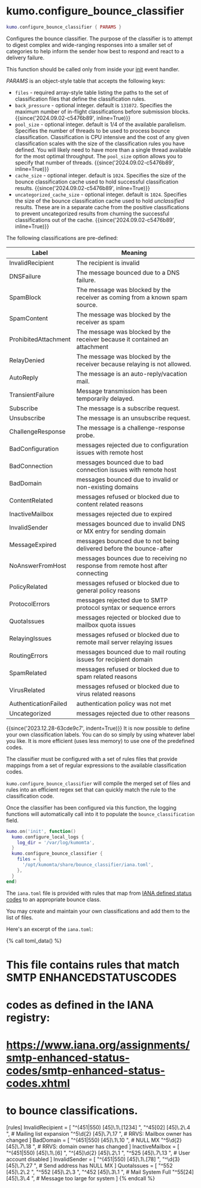 # kumo.configure_bounce_classifier

```lua
kumo.configure_bounce_classifier { PARAMS }
```

Configures the bounce classifier. The purpose of the classifier
is to attempt to digest complex and wide-ranging responses into
a smaller set of categories to help inform the sender how best
to respond and react to a delivery failure.

This function should be called only from inside your [init](../events/init.md)
event handler.

*PARAMS* is an object-style table that accepts the following keys:

* `files` - required array-style table listing the paths to the set of
  classification files that define the classification rules.
* `back_pressure` - optional integer. default is `131072`. Specifies the maximum
  number of in-flight classifications before submission blocks. {{since('2024.09.02-c5476b89', inline=True)}}
* `pool_size` - optional integer. default is 1/4 of the available parallelism.
  Specifies the number of threads to be used to process bounce classification.
  Classification is CPU intensive and the cost of any given classification scales
  with the size of the classification rules you have defined. You will likely need
  to have more than a single thread available for the most optimal throughput.
  The `pool_size` option allows you to specify that number of threads.
  {{since('2024.09.02-c5476b89', inline=True)}}
* `cache_size` - optional integer. default is `1024`. Specifies the size of
  the bounce classification cache used to hold successful classification results.
  {{since('2024.09.02-c5476b89', inline=True)}}
* `uncategorized_cache_size` - optional integer. default is `1024`. Specifies the size of
  the bounce classification cache used to hold *unclassified* results.  These are in
  a separate cache from the positive classifications to prevent uncategorized results
  from churning the successful classifications out of the cache.
  {{since('2024.09.02-c5476b89', inline=True)}}


The following classifications are pre-defined:

|Label | Meaning|
|------|--------|
|InvalidRecipient|The recipient is invalid|
|DNSFailure|The message bounced due to a DNS failure.|
|SpamBlock|The message was blocked by the receiver as coming from a known spam source.|
|SpamContent|The message was blocked by the receiver as spam|
|ProhibitedAttachment|The message was blocked by the receiver because it contained an attachment|
|RelayDenied|The message was blocked by the receiver because relaying is not allowed.|
|AutoReply|The message is an auto-reply/vacation mail.|
|TransientFailure|Message transmission has been temporarily delayed.|
|Subscribe|The message is a subscribe request.|
|Unsubscribe|The message is an unsubscribe request.|
|ChallengeResponse|The message is a challenge-response probe.|
|BadConfiguration|messages rejected due to configuration issues with remote host|5.X.X error|
|BadConnection|messages bounced due to bad connection issues with remote host|4.X.X error|
|BadDomain|messages bounced due to invalid or non-existing domains|5.X.X error|
|ContentRelated|messages refused or blocked due to content related reasons|5.X.X error|
|InactiveMailbox|messages rejected due to expired|inactive, or disabled recipient addresses, 5.X.X error|
|InvalidSender|messages bounced due to invalid DNS or MX entry for sending domain|
|MessageExpired|messages bounced due to not being delivered before the bounce-after|4.X.X error|
|NoAnswerFromHost|messages bounces due to receiving no response from remote host after connecting|4.X.X or 5.X.X error|
|PolicyRelated|messages refused or blocked due to general policy reasons|5.X.X error|
|ProtocolErrors|messages rejected due to SMTP protocol syntax or sequence errors|5.X.X error|
|QuotaIssues|messages rejected or blocked due to mailbox quota issues|4.X.X or 5.X.X error|
|RelayingIssues|messages refused or blocked due to remote mail server relaying issues|5.X.X error|
|RoutingErrors|messages bounced due to mail routing issues for recipient domain|5.X.X error|
|SpamRelated|messages refused or blocked due to spam related reasons|5.X.X error|
|VirusRelated|messages refused or blocked due to virus related reasons|5.X.X error|
|AuthenticationFailed|authentication policy was not met|
|Uncategorized|messages rejected due to other reasons|4.X.X or 5.X.X error|

{{since('2023.12.28-63cde9c7', indent=True)}}
    It is now possible to define your own classification labels. You can do so
    simply by using whatever label you like.  It is more efficient (uses less memory)
    to use one of the predefined codes.

The classifier must be configured with a set of rules files
that provide mappings from a set of regular expressions to
the available classification codes.

`kumo.configure_bounce_classifier` will compile the merged
set of files and rules into an efficient regex set that can
quickly match the rule to the classification code.

Once the classifier has been configured via this function,
the logging functions will automatically call into it to
populate the `bounce_classification` field.

```lua
kumo.on('init', function()
  kumo.configure_local_logs {
    log_dir = '/var/log/kumomta',
  }
  kumo.configure_bounce_classifier {
    files = {
      '/opt/kumomta/share/bounce_classifier/iana.toml',
    },
  }
end)
```

The `iana.toml` file is provided with rules that map from
[IANA defined status
codes](https://www.iana.org/assignments/smtp-enhanced-status-codes/smtp-enhanced-status-codes.xhtml)
to an appropriate bounce class.

You may create and maintain your own classifications and add them to the list
of files.

Here's an excerpt of the `iana.toml`:

{% call toml_data() %}
# This file contains rules that match SMTP ENHANCEDSTATUSCODES
# codes as defined in the IANA registry:
# https://www.iana.org/assignments/smtp-enhanced-status-codes/smtp-enhanced-status-codes.xhtml
# to bounce classifications.
[rules]
InvalidRecipient = [
  "^(451|550) [45]\\.1\\.[1234] ",
  "^45[02] [45]\\.2\\.4 ", # Mailing list expansion
  "^5\\d{2} [45]\\.7\\.17 ", # RRVS: Mailbox owner has changed
]
BadDomain = [
  "^(451|550) [45]\\.1\\.10 ", # NULL MX
  "^5\\d{2} [45]\\.7\\.18 ", # RRVS: domain owner has changed
]
InactiveMailbox = [
  "^(451|550) [45]\\.1\\.[6] ",
  "^[45]\\d{2} [45]\\.2\\.1 ",
  "^525 [45]\\.7\\.13 ", # User account disabled
]
InvalidSender = [
  "^(451|550) [45]\\.1\\.[78] ",
  "^\\d{3} [45]\\.7\\.27 ", # Send address has NULL MX
]
QuotaIssues = [
  "^552 [45]\\.2\\.2 ",
  "^552 [45]\\.2\\.3 ",
  "^452 [45]\\.3\\.1 ", # Mail System Full
  "^55[24] [45]\\.3\\.4 ", # Message too large for system
]
{% endcall %}
